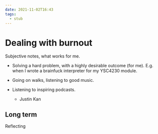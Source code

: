 ```yaml
---
date: 2021-11-02T16:43
tags: 
  - stub
---
```


# Dealing with burnout

Subjective notes, what works for me.

- Solving a hard problem, with a highly desirable outcome (for me).
  E.g. when I wrote a brainfuck interpreter for my YSC4230 module.
  
- Going on walks, listening to good music.

- Listening to inspiring podcasts.
  - Justin Kan

## Long term

Reflecting
